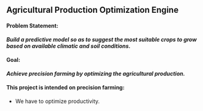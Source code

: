 ## Agricultural Production Optimization Engine

#### Problem Statement:
__*Build a predictive model so as to suggest the most suitable crops to grow based on available climatic and soil conditions.*__

#### Goal:
__*Achieve precision farming by optimizing the agricultural production.*__

#### This project is intended on precision farming:
- We have to optimize productivity.
